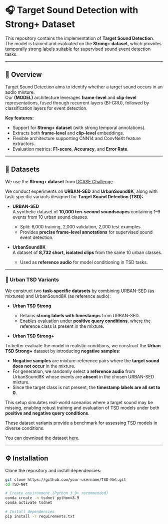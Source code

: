 # 🎧 Target Sound Detection with Strong+ Dataset

This repository contains the implementation of **Target Sound Detection**.
The model is trained and evaluated on the **Strong+ dataset**, which provides temporally strong labels suitable for supervised sound event detection tasks.

---

## 📌 Overview

Target Sound Detection aims to identify whether a target sound occurs in an audio mixture.  
Our **(MODEL)** architecture leverages **frame-level** and **clip-level** representations, fused through recurrent layers (BI-GRU), followed by classification layers for event detection.

**Key features:**
- Support for **Strong+ dataset** (with strong temporal annotations).  
- Extracts both **frame-level** and **clip-level** embeddings.  
- Flexible architecture supporting CNN14 and ConvNeXt feature extractors.  
- Evaluation metrics: **F1-score**, **Accuracy**, and **Error Rate**.

---

## 📂 Datasets

We use the **Strong+ dataset** from [DCASE Challenge](https://dcase.community/challenge2023/task-sound-event-detection-in-domestic-environments).  

We conduct experiments on **URBAN-SED** and **UrbanSound8K**, along with task-specific variants designed for **Target Sound Detection (TSD):**

- **URBAN-SED**  
  A synthetic dataset of **10,000 ten-second soundscapes** containing 1–9 events from 10 urban sound classes.  
  - Split: 6,000 training, 2,000 validation, 2,000 test examples  
  - Provides **precise frame-level annotations** for supervised sound event detection.

- **UrbanSound8K**  
  A dataset of **8,732 short, isolated clips** from the same 10 urban classes.  
  - Used as **reference audio** for model conditioning in TSD tasks.

---

### 🔹 Urban TSD Variants

We construct two **task-specific datasets** by combining URBAN-SED (as mixtures) and UrbanSound8K (as reference audio):

- **Urban TSD Strong**  
  - Retains **strong labels with timestamps** from URBAN-SED.  
  - Enables evaluation under **positive query conditions**, where the reference class is present in the mixture.

- **Urban TSD Strong+**  

To better evaluate the model in realistic conditions, we construct the **Urban TSD Strong+** dataset by introducing **negative samples**:

- **Negative samples** are mixture–reference pairs where the **target sound does not occur** in the mixture.  
- For generation, we randomly select a **reference audio** from UrbanSound8K whose events are **absent** in the chosen URBAN-SED mixture.  
- Since the target class is not present, the **timestamp labels are all set to 0**.  

This setup simulates real-world scenarios where a target sound may be missing, enabling robust training and evaluation of TSD models under both **positive and negative query conditions**.

These dataset variants provide a benchmark for assessing TSD models in diverse conditions.

You can download the dataset [here](https://zenodo.org/record/4660670).

---

## ⚙️ Installation

Clone the repository and install dependencies:

```bash
git clone https://github.com/your-username/TSD-Net.git
cd TSD-Net

# Create environment (Python 3.9+ recommended)
conda create -n tsdnet python=3.9
conda activate tsdnet

# Install dependencies
pip install -r requirements.txt
